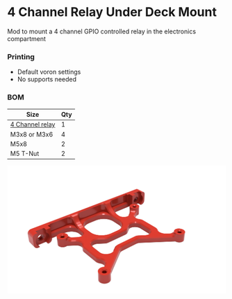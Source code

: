 # 4 Channel Relay Under Deck Mount
Mod to mount a 4 channel GPIO controlled relay in the electronics compartment

### Printing
  * Default voron settings
  * No supports needed

### BOM

Size | Qty
--- | ---
[4 Channel relay](https://www.aliexpress.com/item/32649659086.html) | 1
M3x8 or M3x6 | 4
M5x8 | 2
M5 T-Nut | 2

![4 Channel Relay Under Deck Mount](Images/4channel_relay_under_deck_mount.png)
